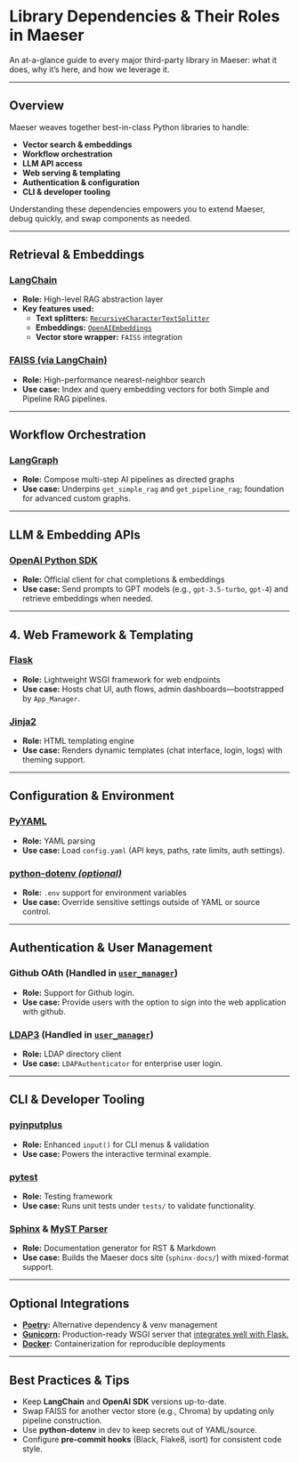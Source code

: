 # Library Dependencies & Their Roles in Maeser

An at-a-glance guide to every major third-party library in Maeser: what it does, why it’s here, and how we leverage it.

---

## Overview

Maeser weaves together best-in-class Python libraries to handle:  
- **Vector search & embeddings**  
- **Workflow orchestration**  
- **LLM API access**  
- **Web serving & templating**  
- **Authentication & configuration**  
- **CLI & developer tooling**

Understanding these dependencies empowers you to extend Maeser, debug quickly, and swap components as needed.

---

## Retrieval & Embeddings

### [LangChain](https://python.langchain.com/docs/introduction/)
- **Role:** High-level RAG abstraction layer
- **Key features used:**
  - **Text splitters:** [`RecursiveCharacterTextSplitter`](https://python.langchain.com/api_reference/text_splitters/character/langchain_text_splitters.character.RecursiveCharacterTextSplitter.html#langchain_text_splitters.character.RecursiveCharacterTextSplitter)  
  - **Embeddings:** [`OpenAIEmbeddings`](https://python.langchain.com/api_reference/openai/embeddings/langchain_openai.embeddings.base.OpenAIEmbeddings.html)  
  - **Vector store wrapper:** `FAISS` integration  

### [FAISS (via LangChain)](https://python.langchain.com/docs/integrations/vectorstores/faiss/)
- **Role:** High-performance nearest-neighbor search  
- **Use case:** Index and query embedding vectors for both Simple and Pipeline RAG pipelines.

---

## Workflow Orchestration

### [LangGraph](https://langchain-ai.github.io/langgraph/)
- **Role:** Compose multi-step AI pipelines as directed graphs
- **Use case:** Underpins `get_simple_rag` and `get_pipeline_rag`; foundation for advanced custom graphs.

---

## LLM & Embedding APIs

### [OpenAI Python SDK](https://platform.openai.com/docs/api-reference/introduction)
- **Role:** Official client for chat completions & embeddings
- **Use case:** Send prompts to GPT models (e.g., `gpt-3.5-turbo`, `gpt-4`) and retrieve embeddings when needed.

---

## 4. Web Framework & Templating

### [Flask](https://flask.palletsprojects.com/en/stable/quickstart/)
- **Role:** Lightweight WSGI framework for web endpoints
- **Use case:** Hosts chat UI, auth flows, admin dashboards—bootstrapped by `App_Manager`.

### [Jinja2](https://jinja.palletsprojects.com/en/stable/)
- **Role:** HTML templating engine
- **Use case:** Renders dynamic templates (chat interface, login, logs) with theming support.

---

## Configuration & Environment

### [PyYAML](https://pyyaml.org/wiki/PyYAMLDocumentation)
- **Role:** YAML parsing
- **Use case:** Load `config.yaml` (API keys, paths, rate limits, auth settings).

### [python-dotenv *(optional)*](https://www.dotenv.org/docs/)
- **Role:** `.env` support for environment variables
- **Use case:** Override sensitive settings outside of YAML or source control.

---

## Authentication & User Management

### Github OAth (Handled in [`user_manager`](../autodoc/maeser/maeser.user_manager))
- **Role:** Support for Github login.
- **Use case:** Provide users with the option to sign into the web application with github.

### [LDAP3](https://ldap3.readthedocs.io/en/latest/) (Handled in [`user_manager`](../autodoc/maeser/maeser.user_manager))
- **Role:** LDAP directory client
- **Use case:** `LDAPAuthenticator` for enterprise user login.

---

## CLI & Developer Tooling

### [pyinputplus](https://pyinputplus.readthedocs.io/en/latest/)
- **Role:** Enhanced `input()` for CLI menus & validation
- **Use case:** Powers the interactive terminal example.

### [pytest](https://docs.pytest.org/en/stable/contents.html)
- **Role:** Testing framework
- **Use case:** Runs unit tests under `tests/` to validate functionality.

### [Sphinx](https://www.sphinx-doc.org/en/master/) & [MyST Parser](https://myst-parser.readthedocs.io/en/latest/)
- **Role:** Documentation generator for RST & Markdown  
- **Use case:** Builds the Maeser docs site (`sphinx-docs/`) with mixed-format support.

---

## Optional Integrations

- **[Poetry](https://python-poetry.org/docs/):** Alternative dependency & venv management  
- **[Gunicorn](https://docs.gunicorn.org/en/stable/):** Production-ready WSGI server that [integrates well with Flask.](https://flask.palletsprojects.com/en/stable/deploying/gunicorn/)
- **[Docker](https://docs.docker.com/get-started/):** Containerization for reproducible deployments

---

## Best Practices & Tips

- Keep **LangChain** and **OpenAI SDK** versions up-to-date.  
- Swap FAISS for another vector store (e.g., Chroma) by updating only pipeline construction.  
- Use **python-dotenv** in dev to keep secrets out of YAML/source.  
- Configure **pre-commit hooks** (Black, Flake8, isort) for consistent code style.

